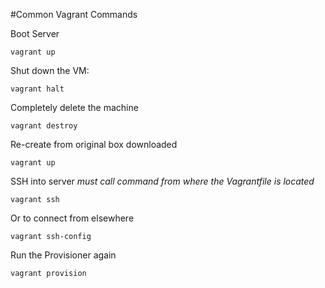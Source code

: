 #Common Vagrant Commands

Boot Server

```
vagrant up
```

Shut down the VM:

```
vagrant halt
```

Completely delete the machine

```
vagrant destroy
```

Re-create from original box downloaded

```
vagrant up
```

SSH into server
*must call command from where the Vagrantfile is located*

```
vagrant ssh
```

Or to connect from elsewhere

```
vagrant ssh-config
```

Run the Provisioner again
```
vagrant provision
```

